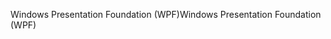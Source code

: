<span data-ttu-id="2ae82-101">Windows Presentation Foundation (WPF)</span><span class="sxs-lookup"><span data-stu-id="2ae82-101">Windows Presentation Foundation (WPF)</span></span>